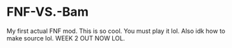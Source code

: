 # FNF-VS.-Bam
My first actual FNF mod.
This is so cool.
You must play it lol.
Also idk how to make source lol.
WEEK 2 OUT NOW LOL.
